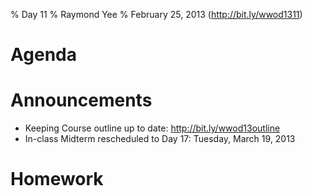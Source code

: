 % Day 11
% Raymond Yee 
% February 25, 2013 (<http://bit.ly/wwod1311>)

# Agenda


# Announcements

* Keeping Course outline up to date: <http://bit.ly/wwod13outline>
* In-class Midterm rescheduled to Day 17: Tuesday, March 19, 2013



# Homework

